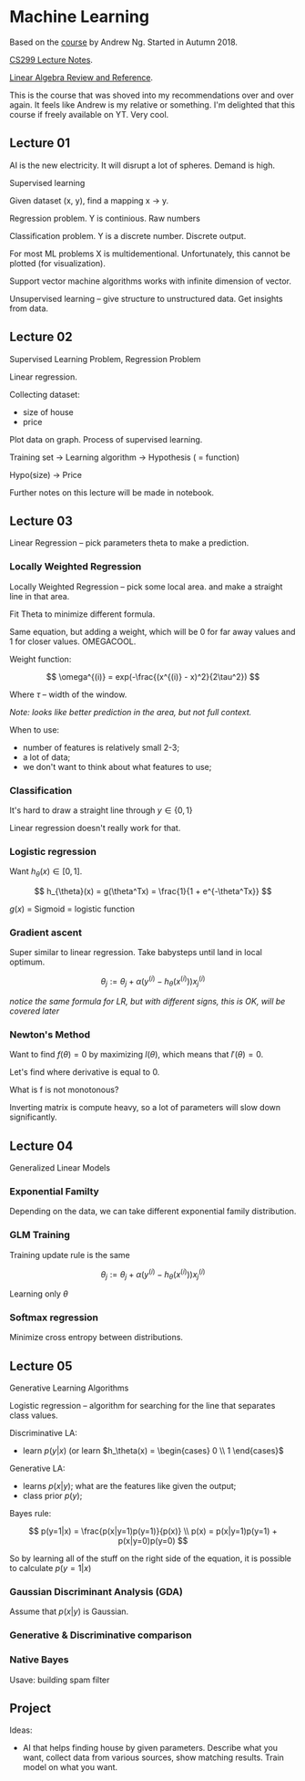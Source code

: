 # Machine Learning

Based on the [course][mlcourse] by Andrew Ng. Started in Autumn 2018.

[CS299 Lecture Notes][lecturenotes].

[Linear Algebra Review and Reference][linalgebra].

This is the course that was shoved into my recommendations over and over again.
It feels like Andrew is my relative or something.
I'm delighted that this course if freely available on YT. Very cool.

## Lecture 01

AI is the new electricity. It will disrupt a lot of spheres. Demand is high.

Supervised learning

Given dataset (x, y), find a mapping x -> y.

Regression problem. Y is continious. Raw numbers

Classification problem. Y is a discrete number. Discrete output.

For most ML problems X is multidementional.
Unfortunately, this cannot be plotted (for visualization).

Support vector machine algorithms works with infinite dimension of vector.

Unsupervised learning – give structure to unstructured data. Get insights from data.

## Lecture 02

Supervised Learning Problem, Regression Problem

Linear regression.

Collecting dataset:

- size of house
- price

Plot data on graph.
Process of supervised learning.

Training set -> Learning algorithm -> Hypothesis ( = function)

Hypo(size) -> Price

Further notes on this lecture will be made in notebook.

## Lecture 03

Linear Regression – pick parameters theta to make a prediction.

### Locally Weighted Regression

Locally Weighted Regression – pick some local area. and make a straight line in that area.

Fit Theta to minimize different formula.

Same equation, but adding a weight, which will be 0 for far away values and 1 for closer values.
OMEGACOOL.

Weight function:

$$
\omega^{(i)} = exp(-\frac{(x^{(i)} - x)^2}{2\tau^2})
$$

Where $\tau$ – width of the window.

_Note: looks like better prediction in the area, but not full context._

When to use:

- number of features is relatively small 2-3;
- a lot of data;
- we don't want to think about what features to use;

### Classification

It's hard to draw a straight line through $y \in \{0,1\}$

Linear regression doesn't really work for that.

### Logistic regression

Want $h_{\theta}(x) \in [0,1]$.

$$
h_{\theta}(x) = g(\theta^Tx) = \frac{1}{1 + e^{-\theta^Tx}}
$$

$g(x)$ = Sigmoid = logistic function

### Gradient ascent

Super similar to linear regression. Take babysteps until land in local optimum.

$$
\theta_j := \theta_j + \alpha(y^{(i)} - h_{\theta}(x^{(i)}))x^{(i)}_j
$$

_notice the same formula for LR, but with different signs, this is OK, will be covered later_

### Newton's Method

Want to find $f(\theta) = 0$ by maximizing $l(\theta)$, which means that $l'(\theta) = 0$.

Let's find where derivative is equal to 0.

What is f is not monotonous?

Inverting matrix is compute heavy, so a lot of parameters will slow down significantly.

## Lecture 04

Generalized Linear Models

### Exponential Familty

Depending on the data, we can take different exponential family distribution.

### GLM Training

Training update rule is the same

$$
\theta_j := \theta_j + \alpha(y^{(i)} - h_{\theta}(x^{(i)}))x_j^{(i)}
$$

Learning only $\theta$

### Softmax regression

Minimize cross entropy between distributions.

## Lecture 05

Generative Learning Algorithms

Logistic regression – algorithm for searching for the line that separates class values.

Discriminative LA:

- learn $p(y|x)$ (or learn $h_\theta(x) = \begin{cases} 0 \\ 1 \end{cases}$

Generative LA:

- learns $p(x|y)$; what are the features like given the output;
- class prior $p(y)$;

Bayes rule:

$$
p(y=1|x) = \frac{p(x|y=1)p(y=1)}{p(x)} \\
p(x) = p(x|y=1)p(y=1) + p(x|y=0)p(y=0)
$$

So by learning all of the stuff on the right side of the equation,
it is possible to calculate $p(y=1|x)$

### Gaussian Discriminant Analysis (GDA)

Assume that $p(x|y)$ is Gaussian.

### Generative & Discriminative comparison

### Native Bayes

Usave: building spam filter

## Project

Ideas:

- AI that helps finding house by given parameters.
  Describe what you want, collect data from various sources, show matching results.
  Train model on what you want.

[mlcourse]: https://www.youtube.com/playlist?list=PLoROMvodv4rMiGQp3WXShtMGgzqpfVfbU
[lecturenotes]: https://cs229.stanford.edu/main_notes.pdf
[linalgebra]: https://cs229.stanford.edu/notes2022fall/cs229-linear_algebra_review.pdf
